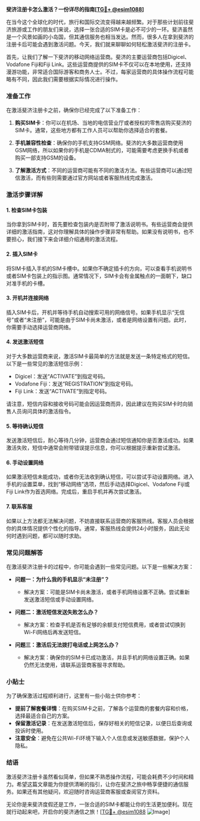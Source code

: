 **斐济注册卡怎么激活？一份详尽的指南[[TG💪+ @esim1088](https://t.me/s/esim1088)]**

在当今这个全球化的时代，旅行和国际交流变得越来越频繁。对于那些计划前往斐济旅游或工作的朋友们来说，选择一张合适的SIM卡是必不可少的一环。斐济虽然是一个风景如画的小岛国，但其通信服务也相当发达。然而，很多人在拿到斐济的注册卡后可能会遇到激活问题。今天，我们就来聊聊如何轻松激活斐济的注册卡。

首先，让我们了解一下斐济的移动网络运营商。斐济的主要运营商包括Digicel、Vodafone Fiji和Fiji Link。这些运营商提供的SIM卡不仅可以在本地使用，还支持漫游功能，非常适合国际游客和商务人士。不过，每家运营商的具体操作流程可能略有不同，因此我们需要根据实际情况进行操作。

### 准备工作

在激活斐济注册卡之前，确保你已经完成了以下准备工作：

1. **购买SIM卡**：你可以在机场、当地的电信营业厅或者授权的零售店购买斐济的SIM卡。通常，这些地方都有工作人员可以帮助你选择适合的套餐。

2. **手机兼容性检查**：确保你的手机支持GSM网络。斐济的大多数运营商使用GSM网络，所以如果你的手机是CDMA制式的，可能需要考虑更换手机或者购买一部支持GSM的设备。

3. **了解激活方式**：不同的运营商可能有不同的激活方法。有些运营商可以通过短信激活，而有些则需要通过官方网站或者客服热线完成激活。

### 激活步骤详解

#### 1. 检查SIM卡包装

当你拿到SIM卡时，首先要检查包装内是否附带了激活说明书。有些运营商会提供详细的激活指南，这对你理解具体的操作步骤非常有帮助。如果没有说明书，也不要担心，我们接下来会详细介绍通用的激活流程。

#### 2. 插入SIM卡

将SIM卡插入手机的SIM卡槽中。如果你不确定插卡的方向，可以查看手机说明书或者SIM卡包装上的指示图。通常情况下，SIM卡会有金属触点的一面朝下，缺口对准手机的卡槽。

#### 3. 开机并连接网络

插入SIM卡后，开机并等待手机自动搜索可用的网络信号。如果手机显示“无信号”或者“未注册”，可能是由于SIM卡尚未激活，或者是网络设置有问题。此时，你需要手动选择运营商网络。

#### 4. 发送激活短信

对于大多数运营商来说，激活SIM卡最简单的方法就是发送一条特定格式的短信。以下是一些常见的激活短信示例：

- Digicel：发送“ACTIVATE”到指定号码。
- Vodafone Fiji：发送“REGISTRATION”到指定号码。
- Fiji Link：发送“ACTIVATE”到指定号码。

请注意，短信内容和接收号码可能会因运营商而异，因此建议在购买SIM卡时向销售人员询问具体的激活指令。

#### 5. 等待确认短信

发送激活短信后，耐心等待几分钟，运营商会通过短信通知你是否激活成功。如果激活失败，短信中通常会附带错误提示信息，你可以根据提示重新尝试激活。

#### 6. 手动设置网络

如果激活短信未能成功，或者你无法收到确认短信，可以尝试手动设置网络。进入手机的设置菜单，找到“移动网络”选项，然后手动选择Digicel、Vodafone Fiji或Fiji Link作为首选网络。完成后，重启手机并再次尝试激活。

#### 7. 联系客服

如果以上方法都无法解决问题，不妨直接联系运营商的客服热线。客服人员会根据你的具体情况提供个性化的指导。通常，客服热线会提供24小时服务，因此无论何时遇到问题，都可以随时求助。

### 常见问题解答

在激活斐济注册卡的过程中，你可能会遇到一些常见问题。以下是一些解决方案：

- **问题一：为什么我的手机显示“未注册”？**
  - 解决方案：可能是SIM卡尚未激活，或者手机网络设置不正确。尝试重新发送激活短信或手动设置网络。

- **问题二：激活短信发送失败怎么办？**
  - 解决方案：检查手机是否有足够的余额支付短信费用，或者尝试切换到Wi-Fi网络后再发送短信。

- **问题三：激活后无法拨打电话或上网怎么办？**
  - 解决方案：确保你的SIM卡已成功激活，并且手机的网络设置正确。如果仍然无法使用，请联系运营商客服寻求帮助。

### 小贴士

为了确保激活过程顺利进行，这里有一些小贴士供你参考：

- **提前了解套餐详情**：在购买SIM卡之前，了解各个运营商的套餐内容和价格，选择最适合自己的方案。
- **保留激活记录**：在发送激活短信后，保存好相关的短信记录，以便日后查询或投诉时使用。
- **注意安全**：避免在公共Wi-Fi环境下输入个人信息或发送敏感数据，保护个人隐私。

### 结语

激活斐济注册卡虽然看似简单，但如果不熟悉操作流程，可能会耗费不少时间和精力。希望这篇文章能为你提供清晰的指引，让你在斐济之旅中畅享便捷的通信服务。如果还有其他疑问，欢迎随时咨询运营商客服或查阅官方资料。

无论你是来斐济度假还是工作，一张合适的SIM卡都能让你的生活更加便利。现在就行动起来吧，开启你的斐济通信之旅！[[TG💪+ @esim1088](https://t.me/s/esim1088) ![Image](https://i.postimg.cc/4NQfJmqS/Snipaste-2025-05-13-00-14-12.png)]